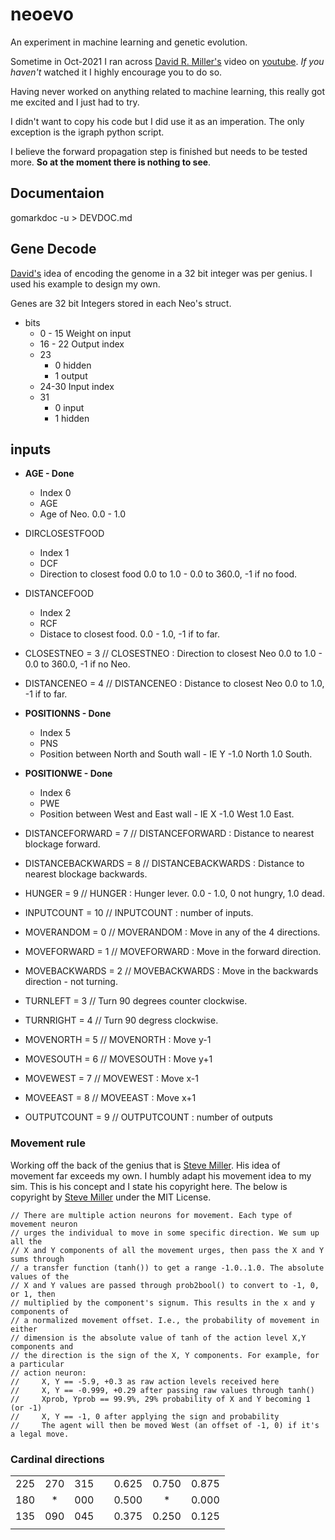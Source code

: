 # neoevo
An experiment in machine learning and genetic evolution.

Sometime in Oct-2021 I ran across [David R. Miller's](https://github.com/davidrmiller) video on [youtube](https://www.youtube.com/watch?v=N3tRFayqVtk). _If you haven't_ watched it I highly encourage you to do so. 

Having never worked on anything related to machine learning, this really got me excited and I just had to try. 

I didn't want to copy his code but I did use it as an imperation. The only exception is the igraph python script. 

I believe the forward propagation step is finished but needs to be tested more. **So at the moment there is nothing to see**.



## Documentaion
gomarkdoc -u > DEVDOC.md

## Gene Decode

[David's](https://github.com/davidrmiller) idea of encoding the genome in a 32 bit integer was per genius. I used his example to design my own. 

Genes are 32 bit Integers stored in each Neo's struct. 
  - bits 
    - 0 - 15 Weight on input
    - 16 - 22 Output index
    - 23
      - 0 hidden
      - 1 output
    - 24-30 Input index
    - 31 
      - 0 input
      - 1 hidden




## inputs

- **AGE - Done**
  - Index 0
  - AGE 
  - Age of Neo. 0.0 - 1.0
- DIRCLOSESTFOOD
  - Index 1  
  - DCF
  - Direction to closest food 0.0 to 1.0 - 0.0 to 360.0, -1 if no food.
- DISTANCEFOOD
  - Index 2
  - RCF
  - Distace to closest food. 0.0 - 1.0, -1 if to far.
- CLOSESTNEO        = 3  // CLOSESTNEO : Direction to closest Neo 0.0 to 1.0 - 0.0 to 360.0, -1 if no Neo.
- DISTANCENEO       = 4  // DISTANCENEO : Distance to closest Neo 0.0 to 1.0, -1 if to far.
- **POSITIONNS - Done**
  - Index 5
  - PNS
  - Position between North and South wall - IE Y -1.0 North 1.0 South.
- **POSITIONWE - Done**
  - Index 6
  - PWE
  - Position between West and East wall - IE X -1.0 West 1.0 East.
- DISTANCEFORWARD   = 7  // DISTANCEFORWARD : Distance to nearest blockage forward.
- DISTANCEBACKWARDS = 8  // DISTANCEBACKWARDS : Distance to nearest blockage backwards.
- HUNGER            = 9  // HUNGER : Hunger lever. 0.0 - 1.0, 0 not hungry, 1.0 dead.
- INPUTCOUNT        = 10 // INPUTCOUNT : number of inputs.

- MOVERANDOM    = 0 // MOVERANDOM : Move in any of the 4 directions.
- MOVEFORWARD   = 1 // MOVEFORWARD : Move in the forward direction.
- MOVEBACKWARDS = 2 // MOVEBACKWARDS : Move in the backwards direction - not turning.
- TURNLEFT      = 3 // Turn 90 degrees counter clockwise.
- TURNRIGHT     = 4 // Turn 90 degress clockwise.
- MOVENORTH     = 5 // MOVENORTH : Move y-1
- MOVESOUTH     = 6 // MOVESOUTH : Move y+1
- MOVEWEST      = 7 // MOVEWEST : Move x-1
- MOVEEAST      = 8 // MOVEEAST : Move x+1
- OUTPUTCOUNT   = 9 // OUTPUTCOUNT : number of outputs  


### Movement rule
Working off the back of the genius that is [Steve Miller](https://github.com/davidrmiller). His idea of movement far exceeds my own. I humbly adapt his movement idea to my sim. This is his concept and I state his copyright here. The below is copyright by [Steve Miller](https://github.com/davidrmiller) under the MIT License. 

    // There are multiple action neurons for movement. Each type of movement neuron
    // urges the individual to move in some specific direction. We sum up all the
    // X and Y components of all the movement urges, then pass the X and Y sums through
    // a transfer function (tanh()) to get a range -1.0..1.0. The absolute values of the
    // X and Y values are passed through prob2bool() to convert to -1, 0, or 1, then
    // multiplied by the component's signum. This results in the x and y components of
    // a normalized movement offset. I.e., the probability of movement in either
    // dimension is the absolute value of tanh of the action level X,Y components and
    // the direction is the sign of the X, Y components. For example, for a particular
    // action neuron:
    //     X, Y == -5.9, +0.3 as raw action levels received here
    //     X, Y == -0.999, +0.29 after passing raw values through tanh()
    //     Xprob, Yprob == 99.9%, 29% probability of X and Y becoming 1 (or -1)
    //     X, Y == -1, 0 after applying the sign and probability
    //     The agent will then be moved West (an offset of -1, 0) if it's a legal move.

### Cardinal directions

|     |     |     |   |       |       |       |
|:----|:---:| ---:|:-:|:------|:-----:|------:|
| 225 | 270 | 315 |   | 0.625 | 0.750 | 0.875 |
| 180 |  *  | 000 |   | 0.500 |   *   | 0.000 |
| 135 | 090 | 045 |   | 0.375 | 0.250 | 0.125 |
|     |     |     |   |       |       |       |




